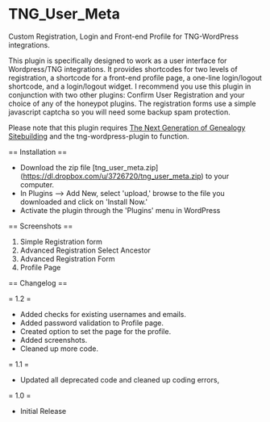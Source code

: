 TNG_User_Meta
=============

Custom Registration, Login and Front-end Profile for TNG-WordPress integrations.

This plugin is specifically designed to work as a user interface for Wordpress/TNG integrations. It provides shortcodes for two levels of registration, a shortcode for a front-end profile page, a one-line login/logout shortcode, and a login/logout widget. I recommend you use this plugin in conjunction with two other plugins: Confirm User Registration and your choice of any of the honeypot plugins. The registration forms use a simple javascript captcha so you will need some backup spam protection.

Please note that this plugin requires [The Next Generation of Genealogy Sitebuilding](http://www.tngsitebuilding.com/) and the tng-wordpress-plugin to function.

== Installation ==

* Download the zip file [tng_user_meta.zip] (https://dl.dropbox.com/u/3726720/tng_user_meta.zip) to your computer.
* In Plugins --> Add New, select 'upload,' browse to the file you downloaded and click on 'Install Now.'
* Activate the plugin through the 'Plugins' menu in WordPress

== Screenshots ==

1. Simple Registration form
2. Advanced Registration Select Ancestor
3. Advanced Registration Form
4. Profile Page

== Changelog ==

= 1.2 =
* Added checks for existing usernames and emails.
* Added password validation to Profile page.
* Created option to set the page for the profile.
* Added screenshots.
* Cleaned up more code.

= 1.1 =
* Updated all deprecated code and cleaned up coding errors,

= 1.0 =
* Initial Release
